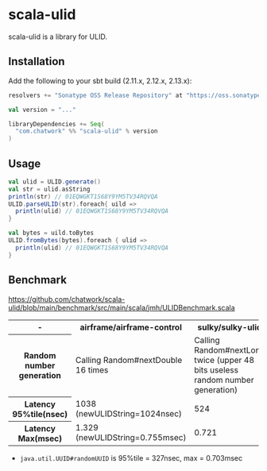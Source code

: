 # scala-ulid

scala-ulid is a library for ULID.

## Installation

Add the following to your sbt build (2.11.x, 2.12.x, 2.13.x):

```scala
resolvers += "Sonatype OSS Release Repository" at "https://oss.sonatype.org/content/repositories/releases/"

val version = "..."

libraryDependencies += Seq(
  "com.chatwork" %% "scala-ulid" % version
)
```

## Usage

```scala
val ulid = ULID.generate()
val str = ulid.asString
println(str) // 01EQWGKT1S68Y9YM5TV34RQVQA
ULID.parseULID(str).foreach{ uild =>
  println(ulid) // 01EQWGKT1S68Y9YM5TV34RQVQA
}

val bytes = uild.toBytes
ULID.fromBytes(bytes).foreach { ulid =>
  println(ulid) // 01EQWGKT1S68Y9YM5TV34RQVQA
}
```

## Benchmark

https://github.com/chatwork/scala-ulid/blob/main/benchmark/src/main/scala/jmh/ULIDBenchmark.scala

<table>
<tr>
  <th width="10%">-</th><th width="30%">airframe/airframe-control</th><th width="30%">sulky/sulky-ulid</th><th width="30%">chatwork/scala-ulid</th>
</tr>
<tr>
  <th>Random number generation</th><td>Calling Random#nextDouble 16 times</td><td>Calling Random#nextLong twice (upper 48 bits useless random number generation)</td><td>Calling Random#nextBytes(10) only once</td>
</tr>
<tr>
  <th>Latency 95%tile(nsec)</th><td>1038<br/>(newULIDString=1024nsec)</td><td>524</td><td>460</td>
</tr>
<tr>
   <th>Latency Max(msec)</th><td>1.329<br/>(newULIDString=0.755msec)</td><td>0.721</td><td>0.790</td>
</tr>
</table>

- `java.util.UUID#randomUUID` is 95%tile = 327nsec, max = 0.703msec

